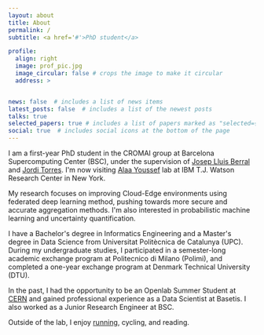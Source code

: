 ```yaml
---
layout: about
title: About
permalink: /
subtitle: <a href='#'>PhD student</a>

profile:
  align: right
  image: prof_pic.jpg
  image_circular: false # crops the image to make it circular
  address: >


news: false  # includes a list of news items
latest_posts: false  # includes a list of the newest posts
talks: true
selected_papers: true # includes a list of papers marked as "selected={true}"
social: true  # includes social icons at the bottom of the page
---
```


I am a first-year PhD student in the CROMAI group at Barcelona Supercomputing Center (BSC), under the supervision of [Josep Lluis Berral](https://www.berralgarcia.com/) and [Jordi Torres](https://torres.ai/). I'm now visiting [Alaa Youssef](https://research.ibm.com/people/alaa-youssef) lab at IBM T.J. Watson Research Center in New York.

My research focuses on improving Cloud-Edge environments using federated deep learning method, pushing towards more secure and accurate aggregation methods. I'm also interested in probabilistic machine learning and uncertainty quantification.

I have a Bachelor's degree in Informatics Engineering and a Master's degree in Data Science from Universitat Politècnica de Catalunya (UPC). During my undergraduate studies, I participated in a semester-long academic exchange program at Politecnico di Milano (Polimi), and completed a one-year exchange program at Denmark Technical University (DTU).

In the past, I had the opportunity to be an Openlab Summer Student at [CERN](https://home.cern/science/computing/cern-openlab) and gained professional experience as a Data Scientist at Basetis. I also worked as a Junior Research Engineer at BSC.

Outside of the lab, I enjoy [running](https://www.strava.com/athletes/44816409), cycling, and reading.